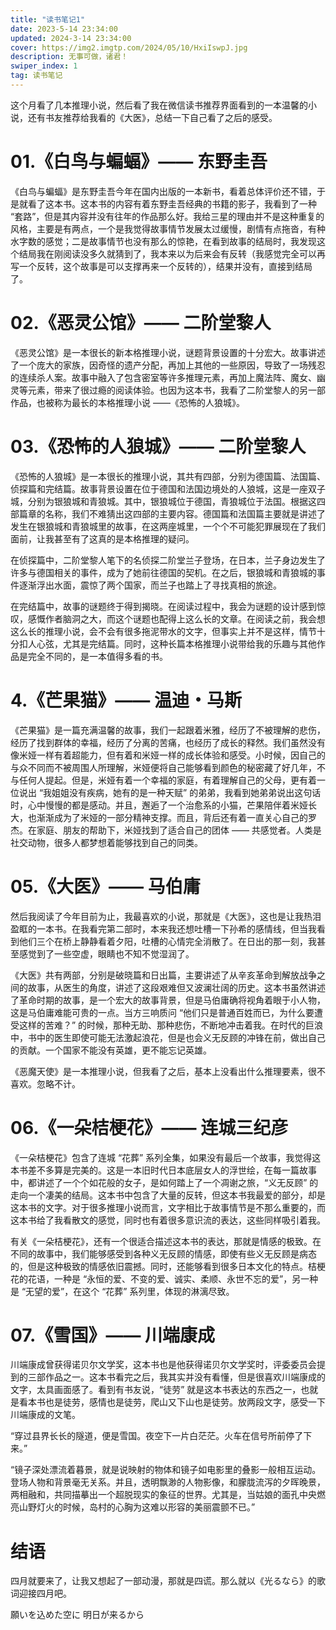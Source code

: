 ```yaml
---
title: "读书笔记1"
date: 2023-5-14 23:34:00
updated: 2024-3-14 23:34:00
cover: https://img2.imgtp.com/2024/05/10/HxiIswpJ.jpg
description: 无事可做，诸君！
swiper_index: 1 
tag: 读书笔记
---
```

这个月看了几本推理小说，然后看了我在微信读书推荐界面看到的一本温馨的小说，还有书友推荐给我看的《大医》，总结一下自己看了之后的感受。
# 01.《白鸟与蝙蝠》—— 东野圭吾
《白鸟与蝙蝠》是东野圭吾今年在国内出版的一本新书，看着总体评价还不错，于是就看了这本书。这本书的内容有着东野圭吾经典的书籍的影子，我看到了一种 “套路”，但是其内容并没有往年的作品那么好。我给三星的理由并不是这种重复的风格，主要是有两点，一个是我觉得故事情节发展太过缓慢，剧情有点拖沓，有种水字数的感觉；二是故事情节也没有那么的惊艳，在看到故事的结局时，我发现这个结局我在刚阅读没多久就猜到了，我本来以为后来会有反转（我感觉完全可以再写一个反转，这个故事是可以支撑再来一个反转的），结果并没有，直接到结局了。
# 02.《恶灵公馆》—— 二阶堂黎人
《恶灵公馆》是一本很长的新本格推理小说，谜题背景设置的十分宏大。故事讲述了一个庞大的家族，因奇怪的遗产分配，再加上其他的一些原因，导致了一场残忍的连续杀人案。故事中融入了包含密室等许多推理元素，再加上魔法阵、魔女、幽灵等元素，带来了很过瘾的阅读体验。也因为这本书，我看了二阶堂黎人的另一部作品，也被称为最长的本格推理小说 ——《恐怖的人狼城》。
# 03.《恐怖的人狼城》—— 二阶堂黎人
《恐怖的人狼城》是一本很长的推理小说，其共有四部，分别为德国篇、法国篇、侦探篇和完结篇。故事背景设置在位于德国和法国边境处的人狼城，这是一座双子城，分别为银狼城和青狼城。其中，银狼城位于德国，青狼城位于法国。根据这四部篇章的名称，我们不难猜出这四部的主要内容。德国篇和法国篇主要就是讲述了发生在银狼城和青狼城里的故事，在这两座城里，一个个不可能犯罪展现在了我们面前，让我甚至有了这真的是本格推理的疑问。

在侦探篇中，二阶堂黎人笔下的名侦探二阶堂兰子登场，在日本，兰子身边发生了许多与德国相关的事件，成为了她前往德国的契机。在之后，银狼城和青狼城的事件逐渐浮出水面，震惊了两个国家，而兰子也踏上了寻找真相的旅途。

在完结篇中，故事的谜题终于得到揭晓。在阅读过程中，我会为谜题的设计感到惊叹，感慨作者脑洞之大，而这个谜题也配得上这么长的文章。在阅读之前，我会想这么长的推理小说，会不会有很多拖泥带水的文字，但事实上并不是这样，情节十分扣人心弦，尤其是完结篇。同时，这种长篇本格推理小说带给我的乐趣与其他作品是完全不同的，是一本值得多看的书。
# 4.《芒果猫》—— 温迪・马斯
《芒果猫》是一篇充满温馨的故事，我们一起跟着米雅，经历了不被理解的悲伤，经历了找到群体的幸福，经历了分离的苦痛，也经历了成长的释然。我们虽然没有像米娅一样有着超能力，但有着和米娅一样的成长体验和感受。小时候，因自己的与众不同而不被周围人所理解，米娅便将自己能够看到颜色的秘密藏了好几年，不与任何人提起。但是，米娅有着一个幸福的家庭，有着理解自己的父母，更有着一位说出 “我姐姐没有疾病，她有的是一种天赋” 的弟弟，我看到她弟弟说出这句话时，心中慢慢的都是感动。并且，邂逅了一个治愈系的小猫，芒果陪伴着米娅长大，也渐渐成为了米娅的一部分精神支撑。而且，背后还有着一直关心自己的罗杰。在家庭、朋友的帮助下，米娅找到了适合自己的团体 —— 共感觉者。人类是社交动物，很多人都梦想着能够找到自己的同类。
# 05.《大医》—— 马伯庸
然后我阅读了今年目前为止，我最喜欢的小说，那就是《大医》，这也是让我热泪盈眶的一本书。在我看完第二部时，本来我还想吐槽一下孙希的感情线，但当我看到他们三个在桥上静静看着夕阳，吐槽的心情完全消散了。在日出的那一刻，我甚至感觉到了一些空虚，眼睛也不知不觉湿润了。

《大医》共有两部，分别是破晓篇和日出篇，主要讲述了从辛亥革命到解放战争之间的故事，从医生的角度，讲述了这段艰难但又波澜壮阔的历史。这本书虽然讲述了革命时期的故事，是一个宏大的故事背景，但是马伯庸确将视角着眼于小人物，这是马伯庸难能可贵的一点。当方三响质问 “他们只是普通百姓而已，为什么要遭受这样的苦难？” 的时候，那种无助、那种悲伤，不断地冲击着我。在时代的巨浪中，书中的医生即使可能无法激起浪花，但是也会义无反顾的冲锋在前，做出自己的贡献。一个国家不能没有英雄，更不能忘记英雄。

《恶魔天使》是一本推理小说，但我看了之后，基本上没看出什么推理要素，很不喜欢。忽略不计。
# 06.《一朵桔梗花》—— 连城三纪彦
《一朵桔梗花》包含了连城 “花葬” 系列全集，如果没有最后一个故事，我觉得这本书差不多算是完美的。这是一本旧时代日本底层女人的浮世绘，在每一篇故事中，都讲述了一个个如花般的女子，是如何踏上了一个凋谢之旅，“义无反顾” 的走向一个凄美的结局。这本书中包含了大量的反转，但这本书我最爱的部分，却是这本书的文字。对于很多推理小说而言，文字相比于故事情节是不那么重要的，而这本书给了我看散文的感觉，同时也有着很多意识流的表达，这些同样吸引着我。

有关《一朵桔梗花》，还有一个很适合描述这本书的表达，那就是情感的极致。在不同的故事中，我们能够感受到各种义无反顾的情感，即使有些义无反顾是病态的，但是这种极致的情感依旧震撼。同时，还能够看到很多日本文化的特点。桔梗花的花语，一种是 “永恒的爱、不变的爱、诚实、柔顺、永世不忘的爱”，另一种是 “无望的爱”，在这个 “花葬” 系列里，体现的淋漓尽致。
# 07.《雪国》—— 川端康成
川端康成曾获得诺贝尔文学奖，这本书也是他获得诺贝尔文学奖时，评委委员会提到的三部作品之一。这本书看完之后，我其实并没有看懂，但是很喜欢川端康成的文字，太具画面感了。看到有书友说，“徒劳” 就是这本书表达的东西之一，也就是看本书也是徒劳，感情也是徒劳，爬山又下山也是徒劳。放两段文字，感受一下川端康成的文笔。

“穿过县界长长的隧道，便是雪国。夜空下一片白茫茫。火车在信号所前停了下来。”

“镜子深处漂流着暮景，就是说映射的物体和镜子如电影里的叠影一般相互运动。登场人物和背景毫无关系。并且，透明飘渺的人物影像，和朦胧流泻的夕晖晚景，两相融和，共同描摹出一个超脱现实的象征的世界。尤其是，当姑娘的面孔中央燃亮山野灯火的时候，岛村的心胸为这难以形容的美丽震颤不已。”
# 结语
四月就要来了，让我又想起了一部动漫，那就是四谎。那么就以《光るなら》的歌词迎接四月吧。

願いを込めた空に 明日が来るから